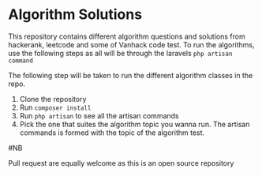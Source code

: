 # Algorithm Solutions

This repository contains different algorithm questions and solutions from hackerank, leetcode and some of Vanhack code test.
To run the algorithms, use the following steps as all will be through the laravels ````php artisan command````

The following step will be taken to run the different algorithm classes in the repo.

1. Clone the repository
2.  Run ````composer install````
3. Run ```php artisan``` to see all the artisan commands
4. Pick the one that suites the algorithm topic you wanna run. The artisan commands is formed with the topic of the algorithm test.

#NB

Pull request are equally welcome as this is an open source repository
